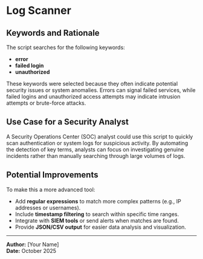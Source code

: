 # Log Scanner

## Keywords and Rationale
The script searches for the following keywords:
- **error**
- **failed login**
- **unauthorized**

These keywords were selected because they often indicate potential security issues or system anomalies. Errors can signal failed services, while failed logins and unauthorized access attempts may indicate intrusion attempts or brute-force attacks.

## Use Case for a Security Analyst
A Security Operations Center (SOC) analyst could use this script to quickly scan authentication or system logs for suspicious activity. By automating the detection of key terms, analysts can focus on investigating genuine incidents rather than manually searching through large volumes of logs.

## Potential Improvements
To make this a more advanced tool:
- Add **regular expressions** to match more complex patterns (e.g., IP addresses or usernames).
- Include **timestamp filtering** to search within specific time ranges.
- Integrate with **SIEM tools** or send alerts when matches are found.
- Provide **JSON/CSV output** for easier data analysis and visualization.

---

**Author:** [Your Name]  
**Date:** October 2025
